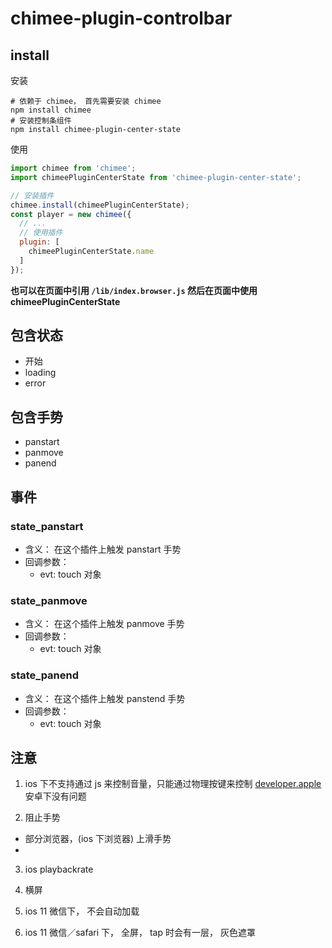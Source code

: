 # chimee-plugin-controlbar

## install

安装

```shell
# 依赖于 chimee， 首先需要安装 chimee
npm install chimee
# 安装控制条组件
npm install chimee-plugin-center-state
```

使用

```javascript
import chimee from 'chimee';
import chimeePluginCenterState from 'chimee-plugin-center-state';

// 安装插件
chimee.install(chimeePluginCenterState);
const player = new chimee({
  // ...
  // 使用插件
  plugin: [
    chimeePluginCenterState.name
  ]
});
```

**也可以在页面中引用 `/lib/index.browser.js` 然后在页面中使用 chimeePluginCenterState**


## 包含状态

* 开始
* loading
* error

## 包含手势

* panstart
* panmove
* panend

## 事件

### state_panstart
  * 含义： 在这个插件上触发 panstart 手势
  * 回调参数：
    * evt: touch 对象

### state_panmove
  * 含义： 在这个插件上触发 panmove 手势
  * 回调参数：
    * evt: touch 对象

### state_panend
  * 含义： 在这个插件上触发 panstend 手势
  * 回调参数：
    * evt: touch 对象

## 注意

1. ios 下不支持通过 js 来控制音量，只能通过物理按键来控制 [developer.apple](https://developer.apple.com/library/content/documentation/AudioVideo/Conceptual/Using_HTML5_Audio_Video/Device-SpecificConsiderations/Device-SpecificConsiderations.html#//apple_ref/doc/uid/TP40009523-CH5-SW1)
安卓下没有问题

2. 阻止手势
  * 部分浏览器，(ios 下浏览器) 上滑手势
  * 

3. ios playbackrate

4. 横屏

5. ios 11 微信下， 不会自动加载

6. ios 11 微信／safari 下， 全屏， tap 时会有一层， 灰色遮罩

